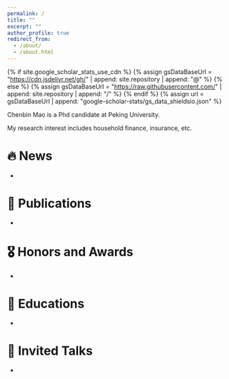 ```yaml
---
permalink: /
title: ""
excerpt: ""
author_profile: true
redirect_from: 
  - /about/
  - /about.html
---
```


{% if site.google_scholar_stats_use_cdn %}
{% assign gsDataBaseUrl = "https://cdn.jsdelivr.net/gh/" | append: site.repository | append: "@" %}
{% else %}
{% assign gsDataBaseUrl = "https://raw.githubusercontent.com/" | append: site.repository | append: "/" %}
{% endif %}
{% assign url = gsDataBaseUrl | append: "google-scholar-stats/gs_data_shieldsio.json" %}

<span class='anchor' id='about-me'></span>

Chenbin Mao is a Phd candidate at Peking University.

My research interest includes household finance, insurance, etc.


# 🔥 News
- 

# 📝 Publications 
-

# 🎖 Honors and Awards
- 

# 📖 Educations
- 

# 💬 Invited Talks
- 

